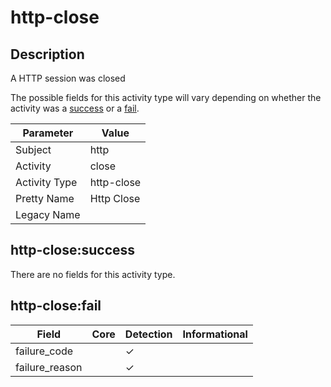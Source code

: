 http-close
==========

Description
-----------
A HTTP session was closed

The possible fields for this activity type will vary depending on whether the activity was a [success](#http-closesuccess) or a [fail](#http-closefail).

| Parameter     | Value      |
| ------------- | ---------- |
| Subject       | http       |
| Activity      | close      |
| Activity Type | http-close |
| Pretty Name   | Http Close |
| Legacy Name   |            |

http-close:success
------------------

There are no fields for this activity type.


http-close:fail
---------------

| Field          | Core | Detection | Informational |
| -------------- | ---- | --------- | ------------- |
| failure_code   |      | &#10003;  |               |
| failure_reason |      | &#10003;  |               |